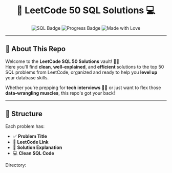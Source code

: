 <h1 align="center">🚀 LeetCode 50 SQL Solutions 💻</h1>

<p align="center">
  <img src="https://img.shields.io/badge/SQL-LeetCode-blue?style=flat-square" alt="SQL Badge" />
  <img src="https://img.shields.io/badge/Problems-Solved-50%2F50-brightgreen?style=flat-square" alt="Progress Badge" />
  <img src="https://img.shields.io/badge/Made%20with-%F0%9F%92%BB%20and%20%E2%9C%A8-ff69b4?style=flat-square" alt="Made with Love" />
</p>

---

## 🌟 About This Repo

Welcome to the **LeetCode SQL 50 Solutions** vault! 🧠💾  
Here you'll find **clean**, **well-explained**, and **efficient** solutions to the top 50 SQL problems from LeetCode, organized and ready to help you **level up** your database skills.

Whether you're prepping for **tech interviews** 👨‍💻 or just want to flex those **data-wrangling muscles**, this repo's got your back!

---

## 📁 Structure

Each problem has:
- ✅ **Problem Title**
- 📄 **LeetCode Link**
- 🧠 **Solution Explanation**
- 💻 **Clean SQL Code**

Directory:  
